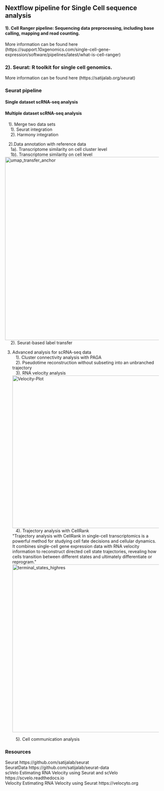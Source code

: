 <h2> Nextflow pipeline for Single Cell sequence analysis </h2>

<h4>1). Cell Ranger pipeline: Sequencing data preprocessing, including base calling, mapping and read counting.</h4> More information can be found here (https://support.10xgenomics.com/single-cell-gene-expression/software/pipelines/latest/what-is-cell-ranger)

<h3>2). Seurat: R toolkit for single cell genomics. </h3> More information can be found here (https://satijalab.org/seurat)

<h3>Seurat pipeline</h3>
<h4>Single dataset scRNA-seq analysis</h4>


<h4>Multiple dataset scRNA-seq analysis</h4>


   &ensp; 1). Merge two data sets</br>
      &emsp; 1). Seurat integration</br>
      &emsp; 2). Harmony integration</br>
      
   &ensp; 2).Data annotation with reference data</br>
          &emsp; 1a). Transcriptome similarity on cell cluster level</br>
          &emsp; 1b). Transcriptome similarity on cell level</br>
      <img width="600" height="600" alt="umap_transfer_anchor" src="https://github.com/user-attachments/assets/b7eb68f3-f09e-48a8-bab0-6ee8546f24ca" /></br>
          &emsp; 2). Seurat-based label transfer</br>


3) Advanced analysis for scRNA-seq data</br>
    &ensp; 1). Cluster connectivity analysis with PAGA</br>
    &ensp; 2). Pseudotime reconstruction without subseting into an unbranched trajectory</br>
   &ensp;  3). RNA velocity analysis</br>
    <img width="600" height="500" alt="Velocity-Plot" src="https://github.com/user-attachments/assets/44d90282-b064-4ac8-9b33-83e2e664475a" /></br>
    &ensp; 4). Trajectory analysis with CellRank</br>
    "Trajectory analysis with CellRank in single-cell transcriptomics is a powerful method for studying cell fate decisions and cellular dynamics. It combines       single-cell gene expression data with RNA velocity information to reconstruct directed cell state trajectories, revealing how cells transition between          different states and ultimately differentiate or reprogram."
    <img width="600" height="550" alt="terminal_states_highres" src="https://github.com/user-attachments/assets/821494ac-122d-446b-b6b4-63d4ddfc0712" /></br>

   &ensp;  5). Cell communication analysis</br>

   
<h3>Resources</h3>
Seurat https://github.com/satijalab/seurat</br>
SeuratData https://github.com/satijalab/seurat-data</br>
scVelo Estimating RNA Velocity using Seurat and scVelo https://scvelo.readthedocs.io</br>
Velocity Estimating RNA Velocity using Seurat https://velocyto.org</br>
